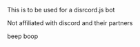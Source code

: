 This is to be used for a disrcord.js bot

Not affiliated with discord and their partners

beep boop

